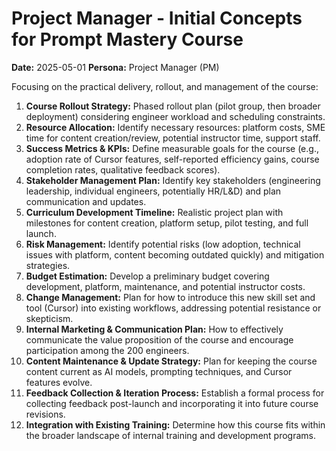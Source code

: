 # Project Manager - Initial Concepts for Prompt Mastery Course

**Date:** 2025-05-01
**Persona:** Project Manager (PM)

Focusing on the practical delivery, rollout, and management of the course:

1.  **Course Rollout Strategy:** Phased rollout plan (pilot group, then broader deployment) considering engineer workload and scheduling constraints.
2.  **Resource Allocation:** Identify necessary resources: platform costs, SME time for content creation/review, potential instructor time, support staff.
3.  **Success Metrics & KPIs:** Define measurable goals for the course (e.g., adoption rate of Cursor features, self-reported efficiency gains, course completion rates, qualitative feedback scores).
4.  **Stakeholder Management Plan:** Identify key stakeholders (engineering leadership, individual engineers, potentially HR/L&D) and plan communication and updates.
5.  **Curriculum Development Timeline:** Realistic project plan with milestones for content creation, platform setup, pilot testing, and full launch.
6.  **Risk Management:** Identify potential risks (low adoption, technical issues with platform, content becoming outdated quickly) and mitigation strategies.
7.  **Budget Estimation:** Develop a preliminary budget covering development, platform, maintenance, and potential instructor costs.
8.  **Change Management:** Plan for how to introduce this new skill set and tool (Cursor) into existing workflows, addressing potential resistance or skepticism.
9.  **Internal Marketing & Communication Plan:** How to effectively communicate the value proposition of the course and encourage participation among the 200 engineers.
10. **Content Maintenance & Update Strategy:** Plan for keeping the course content current as AI models, prompting techniques, and Cursor features evolve.
11. **Feedback Collection & Iteration Process:** Establish a formal process for collecting feedback post-launch and incorporating it into future course revisions.
12. **Integration with Existing Training:** Determine how this course fits within the broader landscape of internal training and development programs. 